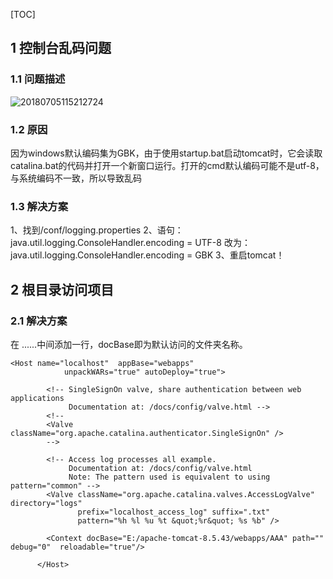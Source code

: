[TOC]

## 1 控制台乱码问题
### 1.1 问题描述
![20180705115212724](/assets/20190827162122.png)
### 1.2 原因
因为windows默认编码集为GBK，由于使用startup.bat启动tomcat时，它会读取catalina.bat的代码并打开一个新窗口运行。打开的cmd默认编码可能不是utf-8，与系统编码不一致，所以导致乱码
### 1.3 解决方案
1、找到/conf/logging.properties
2、语句：java.util.logging.ConsoleHandler.encoding = UTF-8
   改为：java.util.logging.ConsoleHandler.encoding = GBK
3、重启tomcat！

## 2 根目录访问项目
### 2.1 解决方案

在<Host>  ......</Host>中间添加一行，docBase即为默认访问的文件夹名称。

```
<Host name="localhost"  appBase="webapps"
            unpackWARs="true" autoDeploy="true">

        <!-- SingleSignOn valve, share authentication between web applications
             Documentation at: /docs/config/valve.html -->
        <!--
        <Valve className="org.apache.catalina.authenticator.SingleSignOn" />
        -->

        <!-- Access log processes all example.
             Documentation at: /docs/config/valve.html
             Note: The pattern used is equivalent to using pattern="common" -->
        <Valve className="org.apache.catalina.valves.AccessLogValve" directory="logs"
               prefix="localhost_access_log" suffix=".txt"
               pattern="%h %l %u %t &quot;%r&quot; %s %b" />
			   
		<Context docBase="E:/apache-tomcat-8.5.43/webapps/AAA" path="" debug="0"  reloadable="true"/>

      </Host>
```